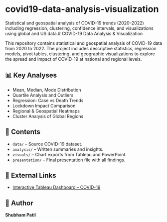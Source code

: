# covid19-data-analysis-visualization
Statistical and geospatial analysis of COVID-19 trends (2020–2022) including regression, clustering, confidence intervals, and visualizations using global and US data.# COVID-19 Data Analysis & Visualization

This repository contains statistical and geospatial analysis of COVID-19 data from 2020 to 2022. The project includes descriptive statistics, regression models, pivot tables, clustering, and geographic visualizations to explore the spread and impact of COVID-19 at national and regional levels.

## 📊 Key Analyses
- Mean, Median, Mode Distribution
- Quartile Analysis and Outliers
- Regression: Case vs Death Trends
- Lockdown Impact Comparison
- Regional & Geospatial Heatmaps
- Cluster Analysis of Global Regions

## 📂 Contents
- `data/` – Source COVID-19 dataset.
- `analysis/` – Written summaries and insights.
- `visuals/` – Chart exports from Tableau and PowerPoint.
- `presentation/` – Final presentation file with all findings.

## 🔗 External Links
- [Interactive Tableau Dashboard – COVID-19](https://public.tableau.com/app/profile/shubham.patil2547/viz/Book3_17451372535880/Sheet3?publish=yes)

## 👤 Author
**Shubham Patil**  

